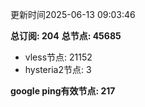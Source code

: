 更新时间2025-06-13 09:03:46

**总订阅: 204**
**总节点: 45685**
- vless节点: 21152
- hysteria2节点: 3

**google ping有效节点: 217**
